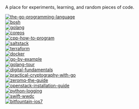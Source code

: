 A place for experiments, learning, and random pieces of code.

[![the-go-programming-language](http://img.shields.io/badge/the--go--programming--language-8.62%25_(10/116)-red.svg?style=flat)](https://github.com/jasonkeene/playground/blob/master/the-go-programming-language/progress.md)  
[![bosh](http://img.shields.io/badge/bosh-13.75%25_(11/80)-red.svg?style=flat)](https://github.com/jasonkeene/playground/blob/master/bosh/progress.md)  
[![golang](http://img.shields.io/badge/golang-41.3%25_(19/46)-yellow.svg?style=flat)](https://github.com/jasonkeene/playground/blob/master/golang/progress.md)  
[![coreos](http://img.shields.io/badge/coreos-70.58%25_(12/17)-green.svg?style=flat)](https://github.com/jasonkeene/playground/blob/master/coreos/progress.md)  
[![cpp-how-to-program](http://img.shields.io/badge/cpp--how--to--program-100%25_(32/32)-brightgreen.svg?style=flat)](https://github.com/jasonkeene/playground/blob/master/cpp-how-to-program/progress.md)  
[![saltstack](http://img.shields.io/badge/saltstack-28.1%25_(52/185)-orange.svg?style=flat)](https://github.com/jasonkeene/playground/blob/master/saltstack/progress.md)  
[![terraform](http://img.shields.io/badge/terraform-78.26%25_(18/23)-green.svg?style=flat)](https://github.com/jasonkeene/playground/blob/master/terraform/progress.md)  
[![docker](http://img.shields.io/badge/docker-7.14%25_(1/14)-red.svg?style=flat)](https://github.com/jasonkeene/playground/blob/master/docker/progress.md)  
[![go-by-example](http://img.shields.io/badge/go--by--example-50.76%25_(33/65)-yellowgreen.svg?style=flat)](https://github.com/jasonkeene/playground/blob/master/go-by-example/progress.md)  
[![golang-tour](http://img.shields.io/badge/golang--tour-100%25_(95/95)-brightgreen.svg?style=flat)](https://github.com/jasonkeene/playground/blob/master/golang-tour/progress.md)  
[![digital-fundamentals](http://img.shields.io/badge/digital--fundamentals-3.6%25_(4/111)-red.svg?style=flat)](https://github.com/jasonkeene/playground/blob/master/digital-fundamentals/progress.md)  
[![practical-cryptography-with-go](http://img.shields.io/badge/practical--cryptography--with--go-85%25_(17/20)-brightgreen.svg?style=flat)](https://github.com/jasonkeene/playground/blob/master/practical-cryptography-with-go/progress.md)  
[![zeromq-the-guide](http://img.shields.io/badge/zeromq--the--guide-14.8%25_(41/277)-red.svg?style=flat)](https://github.com/jasonkeene/playground/blob/master/zeromq-the-guide/progress.md)  
[![openstack-installation-guide](http://img.shields.io/badge/openstack--installation--guide-8.6%25_(8/93)-red.svg?style=flat)](https://github.com/jasonkeene/playground/blob/master/openstack-installation-guide/progress.md)  
[![python-logging](http://img.shields.io/badge/python--logging-48.31%25_(43/89)-yellow.svg?style=flat)](https://github.com/jasonkeene/playground/blob/master/python-logging/progress.md)  
[![swift-wwdc](http://img.shields.io/badge/swift--wwdc-0%25_(0/5)-red.svg?style=flat)](https://github.com/jasonkeene/playground/blob/master/swift-wwdc/progress.md)  
[![bitfountain-ios7](http://img.shields.io/badge/bitfountain--ios7-19.59%25_(106/541)-orange.svg?style=flat)](https://github.com/jasonkeene/playground/blob/master/bitfountain-ios7/progress.md)
